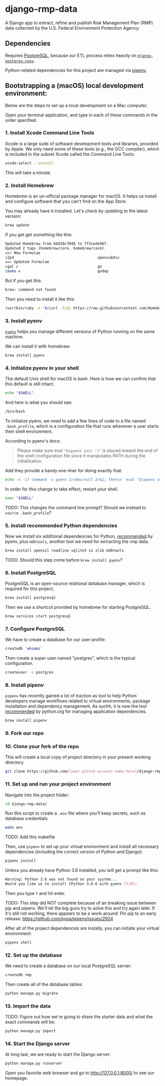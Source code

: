 # django-rmp-data

A Django app to extract, refine and publish Risk Management Plan (RMP) data collected by the U.S. Federal Environment Protection Agency.

## Dependencies

Requires [PostgreSQL](https://www.postgresql.org/), because our ETL process relies heavily on [`django-postgres-copy`](https://django-postgres-copy.readthedocs.io/en/latest/).

Python-related dependencies for this project are managed via [pipenv](https://pipenv.readthedocs.io/en/latest/).

## Bootstrapping a (macOS) local development environment:

Below are the steps to set up a local development on a Mac computer.

Open your terminal application, and type in each of these commands in the order specified.

### 1. Install Xcode Command Line Tools

Xcode is a large suite of software development tools and libraries, provided by Apple. We only need some of these tools (e.g., the GCC compiler), which is included in the subset Xcode called the Command Line Tools:

```bash
xcode-select --install
```

This will take a minute.

### 2. Install Homebrew

Homebrew is an un-official package manager for macOS. It helps us install and configure software that you can't find on the App Store.

You may already have it installed. Let's check by updating to the latest version:

```bash
brew update
```

If you get get something like this:

```bash
Updated Homebrew from bb038c7048 to ff3cede96f.
Updated 2 taps (homebrew/core, homebrew/cask).
==> New Formulae
i2pd                                      opensubdiv                                tdlib
==> Updated Formulae
cgal ✔                                    go                                        logstash
cmake ✔                                   godep                                     mariadb
```

But if you get this:

```bash
brew: command not found
```

Then you need to install it like this:

```bash
/usr/bin/ruby -e "$(curl -fsSL https://raw.githubusercontent.com/Homebrew/install/master/install)"
```

### 3. Install pyenv

[`pyenv`](https://github.com/pyenv/pyenv) helps you manage different versions of Python running on the same machine.

We can install it with homebrew:

```bash
brew install pyenv
```

### 4. Initialize pyenv in your shell

The default Unix shell for macOS is bash. Here is how we can confirm that this default is still intact:

```bash
echo "$SHELL"
```

And here is what you should see:

```bash
/bin/bash
```

To initialize pyenv, we need to add a few lines of code to a file named `.bash_profile`, which is a configuration file that runs whenever a user starts their shell environment.

According to pyenv's docs:

> Please make sure eval `"$(pyenv init -)"` is placed toward the end of the shell configuration file since it manipulates PATH during the initialization.

Add they provide a handy one-liner for doing exactly that:

```bash
echo -e 'if command -v pyenv 1>/dev/null 2>&1; then\n  eval "$(pyenv init -)"\nfi' >> ~/.bash_profile
```

In order for this change to take effect, restart your shell.

```bash
exec "$SHELL"
```

TODO: This changes the command line prompt? Should we instead to `source .bash_profile`?

### 5. Install recommended Python dependencies

Now we install six additional dependencies for Python, [recommended](https://github.com/pyenv/pyenv/wiki#suggested-build-environment) by pyenv, plus `mdbtools`, another tool we need for extracting the rmp data.

```bash
brew install openssl readline sqlite3 xz zlib mdbtools
```

TODO: Should this step come before `brew install pyenv`?

### 6. Install PostgreSQL

PostgreSQL is an open-source relational database manager, which is required for this project.

```bash
brew install postgresql
```

Then we use a shortcut provided by homebrew for starting PostgreSQL.

```bash
brew services start postgresql
```

### 7. Configure PostgreSQL

We have to create a database for our user profile:

```bash
createdb `whoami`
```

Then create a super user named "postgres", which is the typical configuration.

```bash
createuser -s postgres
```

### 8. Install pipenv

`pipenv` has recently gained a lot of traction as tool to help Python developers manage workflows related to virtual environments, package installation and dependency management. As suchh, it is now the tool [recommended](https://packaging.python.org/tutorials/managing-dependencies/#installing-pipenv) by python.org for managing application dependencies.

```bash
brew install pipenv
```

### 9. Fork our repo



### 10. Clone your fork of the repo

This will create a local copy of project directory in your present working directory.

```bash
git clone https://github.com/[your-github-account-name-here]/django-rmp-data.git
```

### 11. Set up and run your project environment

Navigate into the project folder:

```bash
cd django-rmp-data/
```

Run this script to create a `.env` file where you'll keep secrets, such as database credentials.

```bash
make env
```

TODO: Add this makefile

Then, use `pipenv` to set up your virtual environment and install all necessary dependencies (including the correct version of Python and Django):

```bash
pipenv install
```

Unless you already have Python 3.6 installed, you will get a prompt like this:

```bash
Warning: Python 3.6 was not found on your system...
Would you like us to install CPython 3.6.6 with pyenv [Y/N]:
```
Then you type `Y` and hit enter.

TODO: This step did NOT complete because of an breaking issue between pip and pipenv. We'll let the big guns try to solve this and try again later. If it's still not working, there appears to be a work-around: Pin pip to an early release: <https://github.com/pypa/pipenv/issues/2924>

After all of the project dependencies are instally, you can initiate your virtual environment:

```bash
pipenv shell
```

### 12. Set up the database

We need to create a database on our local PostgreSQL server:

```bash
createdb rmp
```

Then create all of the database tables:

```bash
python manage.py migrate
```

### 13. Import the data

TODO: Figure out how we're going to share the starter data and what the exact commands will be:

```bash
python manage.py import
```

### 14. Start the Django server

At long last, we are ready to start the Django server:

```bash
python manage.py runserver
```

Open you favorite web browser and go to <http://127.0.0.1:8000/> to see our homepage.
